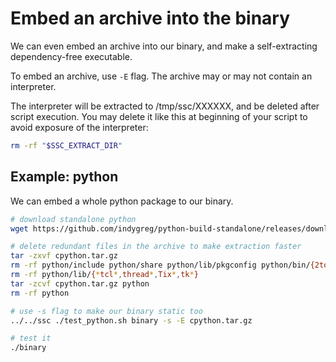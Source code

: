 # Embed an archive into the binary

We can even embed an archive into our binary, and make a self-extracting dependency-free executable.

To embed an archive, use `-E` flag. The archive may or may not contain an interpreter.

The interpreter will be extracted to /tmp/ssc/XXXXXX, and be deleted after script execution. You may delete it like this at beginning of your script to avoid exposure of the interpreter:

```bash
rm -rf "$SSC_EXTRACT_DIR"
```

## Example: python

We can embed a whole python package to our binary.

```bash
# download standalone python
wget https://github.com/indygreg/python-build-standalone/releases/download/20240814/cpython-3.10.14+20240814-x86_64-unknown-linux-gnu-install_only_stripped.tar.gz -O cpython.tar.gz

# delete redundant files in the archive to make extraction faster
tar -zxvf cpython.tar.gz
rm -rf python/include python/share python/lib/pkgconfig python/bin/{2to3*,idle*,pip*,pydoc*,*-config}
rm -rf python/lib/{*tcl*,thread*,Tix*,tk*}
tar -zcvf cpython.tar.gz python
rm -rf python

# use -s flag to make our binary static too
../../ssc ./test_python.sh binary -s -E cpython.tar.gz

# test it
./binary
```
